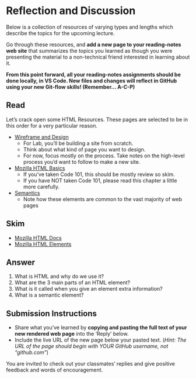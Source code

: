 # Reflection and Discussion

Below is a collection of resources of varying types and lengths which describe the topics for the upcoming lecture.

Go through these resources, and  **add a new page to your reading-notes web site**  that summarizes the topics you learned as though you were presenting the material to a non-technical friend interested in learning about it.

**From this point forward, all your reading-notes assignments should be done locally, in VS Code. New files and changes will reflect in GitHub using your new Git-flow skills! (Remember… A-C-P)**

## Read

Let’s crack open some HTML Resources. These pages are selected to be in this order for a very particular reason.

-   [Wireframe and Design](https://careerfoundry.com/en/blog/ux-design/how-to-create-your-first-wireframe/)
    -   For Lab, you’ll be building a site from scratch.
    -   Think about what kind of page you want to design.
    -   For now, focus mostly on the process. Take notes on the high-level process you’d want to follow to make a new site.
-   [Mozilla HTML Basics](https://developer.mozilla.org/en-US/docs/Learn/Getting_started_with_the_web/HTML_basics)
    -   If you’ve taken Code 101, this should be mostly review so skim.
    -   If you have NOT taken Code 101, please read this chapter a little more carefully.
-   [Semantics](https://developer.mozilla.org/en-US/docs/Glossary/Semantics)
    -   Note how these elements are common to the vast majority of web pages

## Skim

-   [Mozilla HTML Docs](https://developer.mozilla.org/en-US/docs/Web/HTML)
-   [Mozilla HTML Elements](https://developer.mozilla.org/en-US/docs/Web/HTML/Element)

## Answer

1.  What is HTML and why do we use it?
2.  What are the 3 main parts of an HTML element?
3.  What is it called when you give an element extra information?
4.  What is a semantic element?

## Submission Instructions

-   Share what you’ve learned by  **copying and pasting the full text of your new rendered web page**  into the ‘Reply’ below.
-   Include the live URL of the new page below your pasted text. (_Hint: The URL of the page should begin with YOUR GitHub username, not “github.com”_)

You are invited to check out your classmates’ replies and give positive feedback and words of encouragement.
